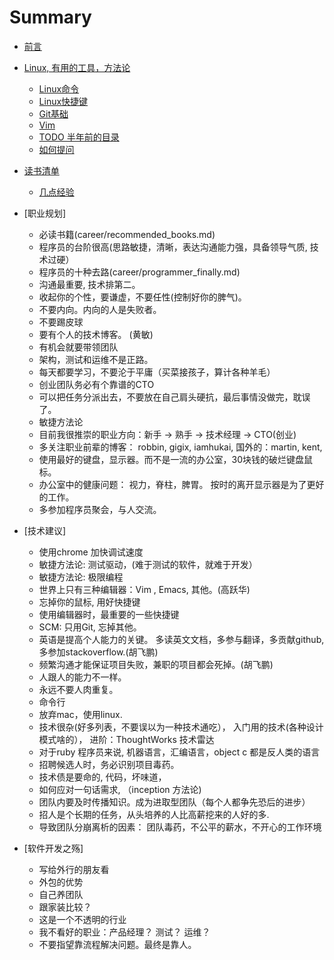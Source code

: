 # Summary

* [前言](preface.md)
* [Linux, 有用的工具，方法论](outlines.md)
  * [Linux命令](chapters/linux_commands.md)
  * [Linux快捷键](chapters/linux_short_cuts.md)
  * [Git基础](chapters/git.md)
  * [Vim](chapters/vim.md)
  * [TODO 半年前的目录](chapters/outline.md)
  * [如何提问](chapters/how_to_ask_questions.md)
* [读书清单](chapters/book_list.md)
  * [几点经验](chapters/experience.md)
* [职业规划]
  * 必读书籍(career/recommended_books.md)
  * 程序员的台阶很高(思路敏捷，清晰，表达沟通能力强，具备领导气质, 技术过硬）
  * 程序员的十种去路(career/programmer_finally.md)
  * 沟通最重要, 技术排第二。
  * 收起你的个性，要谦虚，不要任性(控制好你的脾气)。
  * 不要内向。内向的人是失败者。
  * 不要踢皮球
  * 要有个人的技术博客。 (黄敏)
  * 有机会就要带领团队
  * 架构，测试和运维不是正路。
  * 每天都要学习，不要沦于平庸（买菜接孩子，算计各种羊毛）
  * 创业团队务必有个靠谱的CTO
  * 可以把任务分派出去，不要放在自己肩头硬抗，最后事情没做完，耽误了。
  * 敏捷方法论
  * 目前我很推崇的职业方向：新手 -> 熟手 -> 技术经理 -> CTO(创业)
  * 多关注职业前辈的博客： robbin, gigix, iamhukai, 国外的：martin, kent,
  * 使用最好的键盘，显示器。而不是一流的办公室，30块钱的破烂键盘鼠标。
  * 办公室中的健康问题： 视力，脊柱，脾胃。 按时的离开显示器是为了更好的工作。
  * 多参加程序员聚会，与人交流。

* [技术建议]
  * 使用chrome 加快调试速度
  * 敏捷方法论: 测试驱动，(难于测试的软件，就难于开发）
  * 敏捷方法论: 极限编程
  * 世界上只有三种编辑器：Vim , Emacs, 其他。(高跃华)
  * 忘掉你的鼠标, 用好快捷键
  * 使用编辑器时，最重要的一些快捷键
  * SCM: 只用Git,  忘掉其他。
  * 英语是提高个人能力的关键。 多读英文文档，多参与翻译，多贡献github, 多参加stackoverflow.(胡飞鹏)
  * 频繁沟通才能保证项目失败，兼职的项目都会死掉。(胡飞鹏)
  * 人跟人的能力不一样。
  * 永远不要人肉重复。
  * 命令行
  * 放弃mac，使用linux.
  * 技术很杂(好多列表，不要误以为一种技术通吃）， 入门用的技术(各种设计模式啥的）， 进阶：ThoughtWorks 技术雷达
  * 对于ruby 程序员来说, 机器语言，汇编语言，object c 都是反人类的语言
  * 招聘候选人时，务必识别项目毒药。
  * 技术债是要命的, 代码，坏味道，
  * 如何应对一句话需求, （inception 方法论)
  * 团队内要及时传播知识。成为进取型团队（每个人都争先恐后的进步）
  * 招人是个长期的任务，从头培养的人比高薪挖来的人好的多.
  * 导致团队分崩离析的因素： 团队毒药，不公平的薪水，不开心的工作环境

* [软件开发之殇]
  * 写给外行的朋友看
  * 外包的优势
  * 自己养团队
  * 跟家装比较？
  * 这是一个不透明的行业
  * 我不看好的职业：产品经理？ 测试？ 运维？
  * 不要指望靠流程解决问题。最终是靠人。
